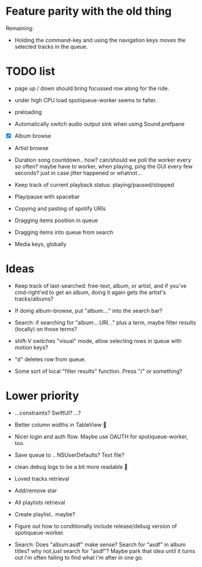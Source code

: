 # Feature parity with the old thing


Remaining:
-   Holding the command-key and using the navigation keys moves the selected tracks in the queue.


# TODO list

* page up / down should bring focussed row along for the ride.

* under high CPU load spotiqueue-worker seems to falter.

* preloading

* Automatically switch audio output sink when using Sound.prefpane
* [x] Album browse
* Artist browse
* Duration song countdown.. how? can/should we poll the worker every
  so often? maybe have to worker, when playing, ping the GUI every few
  seconds? just in case jitter happened or whatnot...

* Keep track of current playback status: playing/paused/stopped
* Play/pause with spacebar

* Copying and pasting of spotify URIs
* Dragging items position in queue
* Dragging items into queue from search

* Media keys, globally

# Ideas

* Keep track of last-searched: free-text, album, or artist, and if you've cmd-right'ed to get an album, doing it again gets the artist's tracks/albums?
* If doing album-browse, put "album:..." into the search bar?

* Search: if searching for "album:...URI..." plus a term, maybe filter results (locally) on those terms?

* shift-V switches "visual" mode, allow selecting rows in queue with
  motion keys?

* "d" deletes row from queue.

* Some sort of local "filter results" function.  Press "/" or something?


# Lower priority

* ...constraints? SwiftUI? ...?
* Better column widths in TableView 🙁

* Nicer login and auth flow.  Maybe use OAUTH for spotiqueue-worker, too.
* Save queue to .. NSUserDefaults? Text file?

* clean debug logs to be a bit more readable 😬

* Loved tracks retrieval
* Add/remove star

* All playlists retrieval
* Create playlist.. maybe?

* Figure out how to conditionally include release/debug version of spotiqueue-worker.


* Search: Does "album:asdf" make sense? Search for "asdf" in album titles?  why not _just_ search for "asdf"?  Maybe park that idea until it turns out i'm often failing to find what i'm after in one go.
